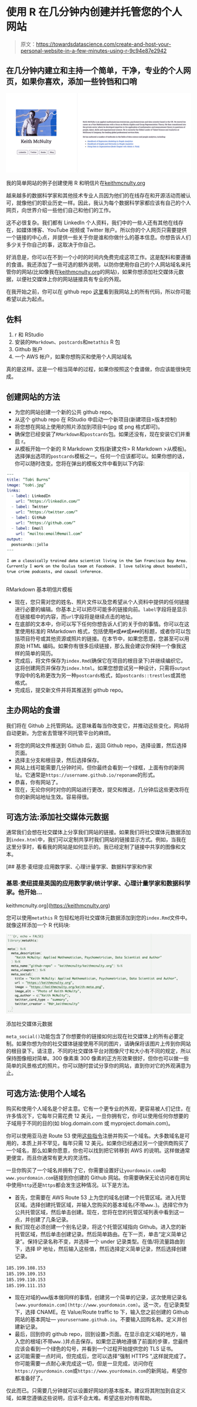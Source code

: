 # 使用 R 在几分钟内创建并托管您的个人网站

> 原文：<https://towardsdatascience.com/create-and-host-your-personal-website-in-a-few-minutes-using-r-9c94e87e2942>

## 在几分钟内建立和主持一个简单，干净，专业的个人网页，如果你喜欢，添加一些铃铛和口哨

![](img/1e442bcd6c6b6eb3fccfabbb9cefe24f.png)

我的简单网站的例子创建使用 R 和明信片在[keithmcnulty.org](https://keithmcnulty.org)

越来越多的数据科学家和其他技术专业人员因为他们的在线存在和开源活动而被认可，就像他们的职业历史一样。因此，我认为每个数据科学家都应该有自己的个人网页，向世界介绍一些他们自己和他们的工作。

这不必很复杂。我们都有 LinkedIn 个人资料，我们中的一些人还有其他在线存在，如媒体博客、YouTube 视频或 Twitter 账户。所以你的个人网页只需要提供一个链接的中心点，并提供一些关于你是谁和你做什么的基本信息。你想告诉人们多少关于你自己的事，这取决于你自己。

好消息是，你可以在不到一个小时的时间内免费完成这项工作。这是配料和要遵循的食谱。我还添加了一些可选的额外说明，以防你使用你自己的个人网站域名来托管你的网站(比如像我在[keithmcnulty.org](https://keithmcnulty.org)的网站)，如果你想添加社交媒体元数据，以便社交媒体上你的网站链接具有专业的外观。

在我开始之前，你可以在 github repo [这里](https://github.com/keithmcnulty/keithmcnulty.org)看到我网站上的所有代码，所以你可能希望以此为起点。

## 佐料

1.  r 和 RStudio
2.  安装的`RMarkdown`、`postcards`和`metathis` R 包
3.  Github 账户
4.  一个 AWS 帐户，如果你想购买和使用个人网站域名

真的是这样。这是一个相当简单的过程，如果你按照这个食谱做，你应该能很快完成。

## 创建网站的方法

*   为您的网站创建一个新的公共 github repo。
*   从这个 github repo 在 RStudio 中启动一个新项目(新建项目>版本控制)
*   将您想在网站上使用的照片添加到项目中(jpg 或 png 格式即可)。
*   确保您已经安装了`RMarkdown`和`postcards`包。如果还没有，现在安装它们并重启 r。
*   从模板开始一个新的 R Markdown 文档(新建文件> R Markdown >从模板)。选择弹出选项的`postcards`模板之一。任何一个应该都可以。如果你想的话，你可以随时改变。您将在弹出的模板文件中看到以下内容:

![](img/b6e39a98fb9c551b5e3b1460cc154fd6.png)

RMarkdown 基本明信片模板

*   现在，您只需对您的姓名、照片文件以及您希望从个人资料中提供的任何链接进行必要的编辑。你基本上可以把尽可能多的链接向前。`label`字段将是显示在链接框中的内容，而`url`字段将是继续点击的地址。
*   在底部的文本中，你可以写下任何你想告诉人们的关于你的事情。你可以在这里使用标准的 RMarkdown 格式，包括使用`#`或`##`或`###`的标题，或者你可以包括项目符号或其他资源或照片的链接。在本节中，如果您愿意，您甚至可以用原始 HTML 编码。如果你有很多后续链接，那么我会建议你保持一个像我这样的简单的简历。
*   完成后，将文件保存为`index.Rmd`(确保它在项目的根目录下)并继续编织它。这将创建网页并保存为`index.html`。如果您想尝试另一种设计，只需将`output`字段中的名称更改为另一种`postcards`格式，如`postcards::trestles`或其他格式。
*   完成后，提交新文件并将其推送到 github repo。

## 主办网站的食谱

我们将在 Github 上托管网站。这意味着每当你改变它，并推动这些变化，网站将自动更新。为您省去管理不同托管平台的麻烦。

*   将您的网站文件推送到 Github 后，返回 Github repo，选择设置，然后选择页面。
*   选择主分支和根目录，然后选择保存。
*   网站上线可能需要几分钟时间，但你最终会看到一个绿框，上面有你的新网址。它通常是`https://username.github.io/reponame`的形式。
*   恭喜，你有网站了。
*   现在，无论你何时对你的网站进行更改，提交和推送，几分钟后这些更改将在你的新网站地址生效。容易得很。

## 可选方法:添加社交媒体元数据

通常我们会想在社交媒体上分享我们网站的链接。如果我们将社交媒体元数据添加到`index.html`中，我们可以定制共享时我们网站的链接显示方式。例如，当我在这里分享时，看看我的网站是如何显示的。我已经定制了链接中共享的图像和文本。

[](https://keithmcnulty.org) [## 基思·麦纽提:应用数学家、心理计量学家、数据科学家和作家

### 基思·麦纽提是英国的应用数学家/统计学家、心理计量学家和数据科学家。他开始…

keithmcnulty.org](https://keithmcnulty.org) 

您可以使用`metathis` R 包轻松地将社交媒体元数据添加到您的`index.Rmd`文件中。就像这样添加一个 R 代码块:

![](img/7525632b3e9b7275299442410c2257cb.png)

添加社交媒体元数据

`meta_social()`功能包含了你想要你的链接如何出现在社交媒体上的所有必要定制。如果你想为你的社交媒体链接使用不同的图片，请确保将该图片上传到你网站的根目录下。请注意，不同的社交媒体平台对图像尺寸和大小有不同的规定，所以保持图像相对简单。300 像素乘 300 像素的正方形效果很好，但你也可以做一些简单的风景格式的照片。你可以随时尝试分享你的网站，直到你对它的外观满意为止。

## 可选方法:使用个人域名

购买和使用个人域名是个好主意。它有一个更专业的外观，更容易被人们记住，在许多情况下，它每年只需花费 12 美元，一旦你拥有它，你可以使用任何你想要的子域用于不同的目的(如 blog.domain.com 或 myproject.domain.com)。

你可以使用亚马逊 Route 53 使用[这些指令](https://docs.aws.amazon.com/Route53/latest/DeveloperGuide/domain-register.html#domain-register-procedure)注册并购买一个域名。大多数域名是可用的，本质上并不罕见，每年只需 12 美元。如果你已经通过另一个提供商购买了一个域名，那么如果你愿意，你也可以找到把它转移到 AWS 的说明。这样做通常更便宜，而且你通常有更大的灵活性。

一旦你购买了一个域名并拥有了它，你需要设置好让`yourdomain.com`和`www.yourdomain.com`链接到你创建的 Github 网站。你需要确保无论访问者在网址中使用`http`还是`https`都会发生这种情况。以下是方法。

*   首先，您需要在 AWS Route 53 上为您的域名创建一个托管区域。进入托管区域。选择创建托管区域，并输入您购买的基本域名(不带`www.`)。选择它作为公共托管区域，然后单击创建。现在，您将在您的托管区域列表中看到这一点，并创建了几条记录。
*   我们现在必须创建一个别名记录，将这个托管区域指向 Github。进入您的新托管区域，然后单击创建记录。然后简单路由。在下一页，单击“定义简单记录”。保持记录名称不变，并选择一个 under 记录类型。在值/将流量路由到下，选择 IP 地址，然后输入这些值，然后选择定义简单记录，然后选择创建记录。

```
185.199.108.153
185.199.109.153
185.199.110.153
185.199.111.153
```

*   现在对域的`www`版本做同样的事情，创建另一个简单的记录，这次使用记录名`[www.yourdomain.com](http://www.yourdomain.com)`。这一次，在记录类型下，选择 CNAME。在 Value/Route traffic to 下，输入您之前创建的 Github 网站的基本网址— `yourusername.github.io`。不要输入回购名称。定义并创建新记录。
*   最后，回到你的 github repo，回到设置>页面。在显示自定义域的地方，输入您的根域(不带`www.`)并点击保存。如果您正确地遵循了前面的步骤，您最终应该会看到一个绿色的勾号，并看到一个过程开始提供您的 TLS 证书。
*   这可能需要一点时间，但完成后，您可以选择“强制 HTTPS ”,这样就完成了。你可能需要一点耐心来完成这一切，但是一旦完成，访问你在`https://yourdomain.com`或`https://www.yourdomain.com`的新网站，希望你都准备好了。

仅此而已。只需要几分钟就可以设置好网站的基本版本。建议将其附加到自定义域，如果您遵循这些说明，应该不会太难。希望这些对你有帮助。